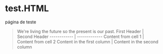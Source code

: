 # test.HTML
página de teste
> We're living the future so
> the present is our past.
First Header | Second Header
------------ | -------------
Content from cell 1 | Content from cell 2
Content in the first column | Content in the second column
